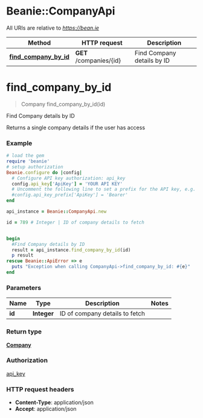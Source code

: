 # Beanie::CompanyApi

All URIs are relative to *https://bean.ie*

Method | HTTP request | Description
------------- | ------------- | -------------
[**find_company_by_id**](CompanyApi.md#find_company_by_id) | **GET** /companies/{id} | Find Company details by ID


# **find_company_by_id**
> Company find_company_by_id(id)

Find Company details by ID

Returns a single company details if the user has access

### Example
```ruby
# load the gem
require 'beanie'
# setup authorization
Beanie.configure do |config|
  # Configure API key authorization: api_key
  config.api_key['ApiKey'] = 'YOUR API KEY'
  # Uncomment the following line to set a prefix for the API key, e.g. 'Bearer' (defaults to nil)
  #config.api_key_prefix['ApiKey'] = 'Bearer'
end

api_instance = Beanie::CompanyApi.new

id = 789 # Integer | ID of company details to fetch


begin
  #Find Company details by ID
  result = api_instance.find_company_by_id(id)
  p result
rescue Beanie::ApiError => e
  puts "Exception when calling CompanyApi->find_company_by_id: #{e}"
end
```

### Parameters

Name | Type | Description  | Notes
------------- | ------------- | ------------- | -------------
 **id** | **Integer**| ID of company details to fetch | 

### Return type

[**Company**](Company.md)

### Authorization

[api_key](../README.md#api_key)

### HTTP request headers

 - **Content-Type**: application/json
 - **Accept**: application/json



